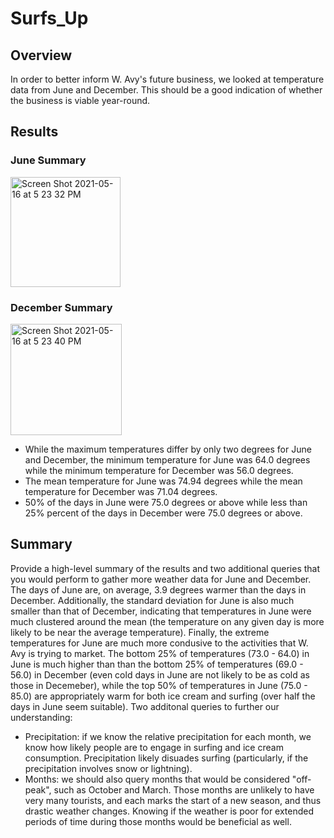 # Surfs_Up

## Overview
  In order to better inform W. Avy's future business, we looked at temperature data from June and December. This should be a good indication of whether the business is viable year-round. 

## Results

### June Summary
<img width="176" alt="Screen Shot 2021-05-16 at 5 23 32 PM" src="https://user-images.githubusercontent.com/80495710/118413523-bfc54880-b66d-11eb-9839-73216e29c459.png">

### December Summary
<img width="178" alt="Screen Shot 2021-05-16 at 5 23 40 PM" src="https://user-images.githubusercontent.com/80495710/118413541-da97bd00-b66d-11eb-921e-71526758f991.png">

* While the maximum temperatures differ by only two degrees for June and December, the minimum temperature for June was 64.0 degrees while the minimum temperature for December was 56.0 degrees. 
* The mean temperature for June was 74.94 degrees while the mean temperature for December was 71.04 degrees. 
* 50% of the days in June were 75.0 degrees or above while less than 25% percent of the days in December were 75.0 degrees or above. 

## Summary
Provide a high-level summary of the results and two additional queries that you would perform to gather more weather data for June and December.
The days of June are, on average, 3.9 degrees warmer than the days in December. Additionally, the standard deviation for June is also much smaller than that of December, indicating that temperatures in June were much clustered around the mean (the temperature on any given day is more likely to be near the average temperature). Finally, the extreme temperatures for June are much more condusive to the activities that W. Avy is trying to market. The bottom 25% of temperatures (73.0 - 64.0) in June is much higher than than the bottom 25% of temperatures (69.0 - 56.0) in December (even cold days in June are not likely to be as cold as those in Decemeber), while the top 50% of temperatures in June (75.0 - 85.0) are appropriately warm for both ice cream and surfing (over half the days in June seem suitable). 
Two additonal queries to further our understanding: 
- Precipitation: if we know the relative precipitation for each month, we know how likely people are to engage in surfing and ice cream consumption. Precipitation likely disuades surfing (particularly, if the precipitation involves snow or lightning).
- Months: we should also query months that would be considered "off-peak", such as October and March. Those months are unlikely to have very many tourists, and each marks the start of a new season, and thus drastic weather changes. Knowing if the weather is poor for extended periods of time during those months would be beneficial as well. 
